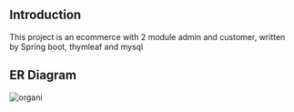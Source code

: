 ## Introduction
This project is an ecommerce with 2 module admin and customer, written by Spring boot, thymleaf and mysql

## ER Diagram
![organi](https://github.com/ngocpham98/organi-shop/assets/109608008/e6df3e92-43bb-4e6b-a294-af27bb059fe4)
